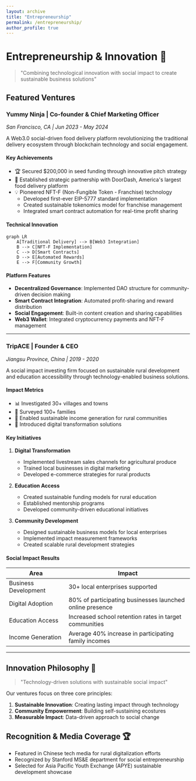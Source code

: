 ```yaml
---
layout: archive
title: "Entrepreneurship"
permalink: /entrepreneurship/
author_profile: true
---
```


# Entrepreneurship & Innovation 🚀

> "Combining technological innovation with social impact to create sustainable business solutions"

## Featured Ventures

### Yummy Ninja | Co-founder & Chief Marketing Officer
*San Francisco, CA | Jun 2023 - May 2024*

A Web3.0 social-driven food delivery platform revolutionizing the traditional delivery ecosystem through blockchain technology and social engagement.

#### Key Achievements
- 🏆 Secured $200,000 in seed funding through innovative pitch strategy
- 🤝 Established strategic partnership with DoorDash, America's largest food delivery platform
- 💡 Pioneered NFT-F (Non-Fungible Token - Franchise) technology
  - Developed first-ever EIP-5777 standard implementation
  - Created sustainable tokenomics model for franchise management
  - Integrated smart contract automation for real-time profit sharing

#### Technical Innovation
```mermaid
graph LR
    A[Traditional Delivery] --> B[Web3 Integration]
    B --> C[NFT-F Implementation]
    C --> D[Smart Contracts]
    D --> E[Automated Rewards]
    E --> F[Community Growth]
```

#### Platform Features
- **Decentralized Governance**: Implemented DAO structure for community-driven decision making
- **Smart Contract Integration**: Automated profit-sharing and reward distribution
- **Social Engagement**: Built-in content creation and sharing capabilities
- **Web3 Wallet**: Integrated cryptocurrency payments and NFT-F management

---

### TripACE | Founder & CEO
*Jiangsu Province, China | 2019 - 2020*

A social impact investing firm focused on sustainable rural development and education accessibility through technology-enabled business solutions.

#### Impact Metrics
- 📊 Investigated 30+ villages and towns
- 👥 Surveyed 100+ families
- 💫 Enabled sustainable income generation for rural communities
- 📱 Introduced digital transformation solutions

#### Key Initiatives
1. **Digital Transformation**
   - Implemented livestream sales channels for agricultural produce
   - Trained local businesses in digital marketing
   - Developed e-commerce strategies for rural products

2. **Education Access**
   - Created sustainable funding models for rural education
   - Established mentorship programs
   - Developed community-driven educational initiatives

3. **Community Development**
   - Designed sustainable business models for local enterprises
   - Implemented impact measurement frameworks
   - Created scalable rural development strategies

#### Social Impact Results
| Area | Impact |
|------|---------|
| Business Development | 30+ local enterprises supported |
| Digital Adoption | 80% of participating businesses launched online presence |
| Education Access | Increased school retention rates in target communities |
| Income Generation | Average 40% increase in participating family incomes |

---

## Innovation Philosophy 💭

> "Technology-driven solutions with sustainable social impact"

Our ventures focus on three core principles:
1. **Sustainable Innovation**: Creating lasting impact through technology
2. **Community Empowerment**: Building self-sustaining ecostures
3. **Measurable Impact**: Data-driven approach to social change

## Recognition & Media Coverage 🏆
- Featured in Chinese tech media for rural digitalization efforts
- Recognized by Stanford MS&E department for social entrepreneurship
- Selected for Asia Pacific Youth Exchange (APYE) sustainable development showcase
